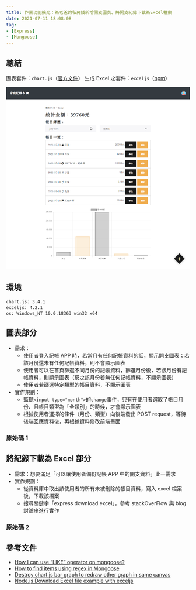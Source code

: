 ```yaml
---
title: 作業功能擴充：為老爸的私房錢新增開支圖表、將開支紀錄下載為Excel檔案
date: 2021-07-11 18:08:08
tag:
- [Express]
- [Mongoose]
---
```


## 總結

圖表套件：`chart.js`（[官方文件](https://www.chartjs.org/docs/latest/)）
生成 Excel 之套件：`exceljs`（[npm](https://www.npmjs.com/package/exceljs)）

![圖表成品示意](/2021/express-chartjs-exceljs/chartDemo.png)

## 環境

```
chart.js: 3.4.1
exceljs: 4.2.1
os: Windows_NT 10.0.18363 win32 x64
```

## 圖表部分

- 需求：
  - 使用者登入記帳 APP 時，若當月有任何記帳資料的話，顯示開支圖表；若該月份還未有任何記帳資料，則不會顯示圖表
  - 使用者可以在首頁篩選不同月份的記帳資料，篩選月份後，若該月份有記帳資料，則顯示圖表（反之該月份若無任何記帳資料，不顯示圖表）
  - 使用者若篩選特定類型的帳目資料，不顯示圖表
- 實作規劃：
  - 監聽`<input type="month">`的`change`事件，只有在使用者選取了帳目月份、且帳目類型為「全類別」的時候，才會顯示圖表
  - 根據使用者選擇的條件（月份、類型）向後端發出 POST request，等待後端回應資料後，再根據資料修改前端畫面

### 原始碼 1

<script src="https://gist.github.com/tzynwang/327957091f91f81b86c527f29a51c84d.js"></script>

## 將紀錄下載為 Excel 部分

- 需求：想要滿足「可以讓使用者備份記帳 APP 中的開支資料」此一需求
- 實作規劃：
  - 從資料庫中取出該使用者的所有未被刪除的帳目資料，寫入 excel 檔案後，下載該檔案
  - 搜尋關鍵字「express download excel」，參考 stackOverFlow 與 blog 討論串進行實作

### 原始碼 2

<script src="https://gist.github.com/tzynwang/b77a79b8bc53c6f5d546b4f18aa7ce71.js"></script>

## 參考文件

- [How I can use “LIKE” operator on mongoose?](https://stackoverflow.com/questions/43729199/how-i-can-use-like-operator-on-mongoose)
- [How to find items using regex in Mongoose](https://stackoverflow.com/questions/38497650/how-to-find-items-using-regex-in-mongoose)
- [Destroy chart.js bar graph to redraw other graph in same canvas](https://stackoverflow.com/questions/40056555/destroy-chart-js-bar-graph-to-redraw-other-graph-in-same-canvas)
- [Node.js Download Excel file example with exceljs](https://bezkoder.com/node-js-download-excel-file/)
